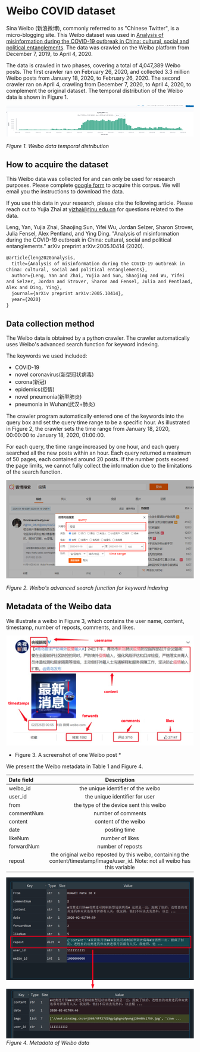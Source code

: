 # Weibo COVID dataset

Sina Weibo (新浪微博), commonly referred to as "Chinese Twitter",  is a micro-blogging site. This Weibo dataset was used in [Analysis of misinformation during the COVID-19 outbreak in China: cultural, social and political entanglements](https://arxiv.org/abs/2005.10414). The data was crawled on the Weibo platform from December 7, 2019, to April 4, 2020.

The data is crawled in two phases, covering a total of 4,047,389 Weibo posts. The first crawler ran on February 26, 2020, and collected 3.3 million Weibo posts from January 18, 2020, to February 26, 2020. The second crawler ran on April 4, crawling from December 7, 2020, to April 4, 2020, to complement the original dataset. The temporal distribution of the Weibo data is shown in Figure 1.

![](./img/weibo_temporal.png)

*Figure 1. Weibo data temporal distribution*

## How to acquire the dataset
This Weibo data was collected for and can only be used for research purposes. Please complete [google form](https://docs.google.com/forms/d/e/1FAIpQLSdxk9tb6tXsDA7FyCCDBkOmAZD3mf8dz_xm2huB-_lS3Yelng/viewform?usp=pp_url) to acquire this corpus. We will email you the instructions to download the data. 

If you use this data in your research, please cite the following article. Please reach out to Yujia Zhai at yjzhai@tjnu.edu.cn for questions related to the data.  

Leng, Yan, Yujia Zhai, Shaojing Sun, Yifei Wu, Jordan Selzer, Sharon Strover, Julia Fensel, Alex Pentland, and Ying Ding. "Analysis of misinformation during the COVID-19 outbreak in China: cultural, social and political entanglements." arXiv preprint arXiv:2005.10414 (2020).

```
@article{leng2020analysis,
  title={Analysis of misinformation during the COVID-19 outbreak in China: cultural, social and political entanglements},
  author={Leng, Yan and Zhai, Yujia and Sun, Shaojing and Wu, Yifei and Selzer, Jordan and Strover, Sharon and Fensel, Julia and Pentland, Alex and Ding, Ying},
  journal={arXiv preprint arXiv:2005.10414},
  year={2020}
}
```

## Data collection method

The Weibo data is obtained by a python crawler. The crawler automatically uses Weibo's advanced search function for keyword indexing. 

The keywords we used included:
- COVID-19
- novel coronavirus(新型冠状病毒)
- corona(新冠)
- epidemics(疫情)
- novel pneumonia(新型肺炎)
- pneumonia in Wuhan(武汉+肺炎)

The crawler program automatically entered one of the keywords into the query box and set the query time range to be a specific hour. As illustrated in Figure 2, the crawler sets the time range from January 18, 2020, 00:00:00 to January 18, 2020, 01:00:00. 

For each query, the time range increased by one hour, and each query searched all the new posts within an hour. Each query returned a maximum of 50 pages, each contained around 20 posts. If the number posts exceed the page limits, we cannot fully collect the information due to the limitations of the search function. 

![weibo_search.png](./img/weibo_search.png)

*Figure 2. Weibo's advanced search function for keyword indexing*

## Metadata of the Weibo data
We illustrate a weibo in Figure 3, which contains the user name, content, timestamp, number of reposts, comments, and likes. 

![Alt text](./img/weibo.png)
* Figure 3. A screenshot of one Weibo post *

We present the Weibo metadata in Table 1 and Figure 4. 

| Date field | Description|
|:------------ |:---------------:|
| weibo_id | the unique identifier of the weibo |
| user_id | the unique identifier for user |
| from | the type of the device sent this weibo |
| commentNum | number of comments | 
| content | content of the weibo |
| date | posting time | 
| likeNum | number of likes | 
| forwardNum | number of reposts | 
| repost | the original weibo reposted by this weibo, containing the content/timestamp/image/user_id. Note: not all weibo has this variable |

![](./img/weibo_data.png)
*Figure 4. Metadata of Weibo data*
